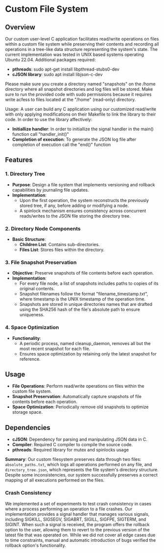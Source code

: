 # Custom File System

## Overview
Our custom user-level C application facilitates read/write operations on files within a custom file system while preserving their contents and recording all operations in a tree-like data structure representing the system's state.
The current implementation was tested in UNIX based systems operating Ubuntu 22.04. Additional packages required:
- **pthreads**: sudo apt-get install libpthread-stubs0-dev
- **cJSON library**: sudo apt install libjson-c-dev


Please make sure you create a directory named "snapshots" on the /home directory where all snapshot directories and log files will be stored. Make sure to run the provided code with sudo permissions because it requires write acfess to files located at the "/home" (read-only) directory. 


Usage: A user can build any C application using our customized read/write with only applying modifications on their Makefile to link the library to their code.
In order to use the library affectively:
- **Initiallize handler**: In order to initiallize the signal handler in the main() function call "handler_init()"
- **Completion of execution**: To generate the JSON log file after completion of execution call the "end()" function





## Features

### 1. Directory Tree
- **Purpose**: Design a file system that implements versioning and rollback capabilities by journaling file updates.
- **Implementation**: 
    - Upon the first operation, the system reconstructs the previously stored tree, if any, before adding or modifying a node.
    - A spinlock mechanism ensures consistency across concurrent reads/writes to the JSON file storing the directory tree.

### 2. Directory Node Components
- **Basic Structure**:
    - **Children List**: Contains sub-directories.
    - **Files List**: Stores files within the directory.

### 3. File Snapshot Preservation
- **Objective**: Preserve snapshots of file contents before each operation.
- **Implementation**:
    - For every file node, a list of snapshots includes paths to copies of its original contents.
    - Snapshot filenames follow the format "filename_timestamp.txt", where timestamp is the UNIX timestamp of the operation time.
    - Snapshots are stored in unique directories names that are drafted using the SHA256 hash of the file's absolute path to ensure uniqueness.

### 4. Space Optimization
- **Functionality**:
    - A periodic process, named cleanup_daemon, removes all but the most recent snapshot for each file.
    - Ensures space optimization by retaining only the latest snapshot for reference.

## Usage
- **File Operations**: Perform read/write operations on files within the custom file system.
- **Snapshot Preservation**: Automatically capture snapshots of file contents before each operation.
- **Space Optimization**: Periodically remove old snapshots to optimize storage space.


## Dependencies
- **cJSON**: Dependency for parsing and manipulating JSON data in C.
- **Compiler**: Required C compiler to compile the source code.
- **pthreads**: Required library for mutex and spinlocks usage


**Summary**: Our custom filesystem preserves data through two files: `absolute_paths.txt`, which logs all operations performed on any file, and `directory_tree.json`, which represents the file system's directory structure. Despite some inconsistencies, our system successfully preserves a correct mapping of all executions performed on the files.

### Crash Consistency
We implemented a set of experiments to test crash consistency in cases where a process performing an operation to a file crashes. Our implementation provides a signal handler that manages various signals, including SIGKILL, SIGSEGV, SIGABRT, SIGILL, SIGFPE, SIGTERM, and SIGINT. When such a signal is received, the program offers the rollback option to the user, allowing them to revert to the previous version of the latest file that was operated on. While we did not cover all edge cases due to time constraints, manual and automatic introduction of bugs verified the rollback option's functionality.

